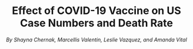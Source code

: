 # <h1 align ="center">Effect of COVID-19 Vaccine on US Case Numbers and Death Rate</br></h1>
<h6 align ="center"><span>By Shayna Chernak, Marcellis Valentin, Leslie Vazquez, and Amanda Vital</span></h6>


